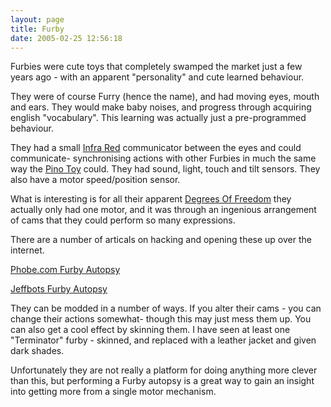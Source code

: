 ```yaml
---
layout: page
title: Furby
date: 2005-02-25 12:56:18
---
```

Furbies were cute toys that completely swamped the market just a few years ago - with an apparent "personality" and cute learned behaviour.

They were of course Furry (hence the name), and had moving eyes, mouth and ears. They would make baby noises, and progress through acquiring english "vocabulary". This learning was actually just a pre-programmed behaviour.

They had a small <a href="/wiki/infra_red.html" title="A type of EM radiation commonly used for digital communications">Infra Red</a> communicator between the eyes and could communicate- synchronising actions with other Furbies in much the same way the <a href="/wiki/pino_toy.html" title="The Pino Toy robot is a fairly large toy">Pino Toy</a> could. They had sound, light, touch and tilt sensors. They also have a motor speed/position sensor.

What is interesting is for all their apparent <a href="/wiki/degrees_of_freedom.html" title="A term used for the axes of movement for a robot, or robot limb.">Degrees Of Freedom</a> they actually only had one motor, and it was through an ingenious arrangement of cams that they could perform so many expressions.

There are a number of articals on hacking and opening these up over the internet.

<a href="http://www.phobe.com/furby/">Phobe.com Furby Autopsy</a>

<a href="http://www.jeffbots.com/furby.html">Jeffbots Furby Autopsy</a>

They can be modded in a number of ways. If you alter their cams - you can change their actions somewhat- though this may just mess them up. You can also get a cool effect by skinning them. I have seen at least one "Terminator" furby - skinned, and replaced with a leather jacket and given dark shades.

Unfortunately they are not really a platform for doing anything more clever than this, but performing a Furby autopsy is a great way to gain an insight into getting more from a single motor mechanism.
